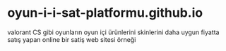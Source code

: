 # oyun-i-i-sat-platformu.github.io
valorant CS gibi oyunların oyun içi ürünlerini skinlerini daha uygun fiyatta satış yapan online bir satiş web sitesi örneği
